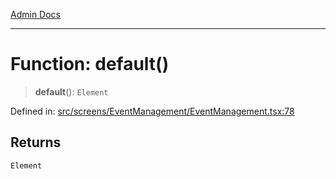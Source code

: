 [Admin Docs](/)

***

# Function: default()

> **default**(): `Element`

Defined in: [src/screens/EventManagement/EventManagement.tsx:78](https://github.com/PalisadoesFoundation/talawa-admin/blob/main/src/screens/EventManagement/EventManagement.tsx#L78)

## Returns

`Element`
